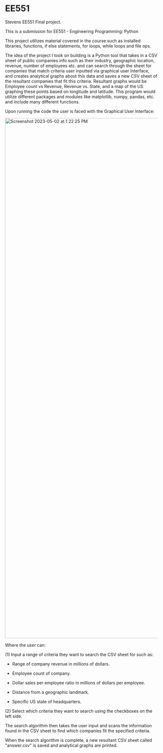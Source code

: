 # EE551
Stevens EE551 Final project.

This is a submission for EE551 - Engineering Programming: Python

This project utilizes material covered in the course such as installed libraries, functions, if else statements, for loops, while loops and file ops.

The idea of the project I took on building is a Python tool that takes in a CSV sheet of public companies info such as their industry, geographic location, revenue, number of employees etc. and can search through the sheet for companies that match criteria user inputted via graphical user interface, and creates analytical graphs about this data and saves a new CSV sheet of the resultant companies that fit this criteria. Resultant graphs would be Employee count vs Revenue, Revenue vs. State, and a map of the US graphing these points based on longitude and latitude. This program would utilize different packages and modules like matplotlib, numpy, pandas, etc. and include many different functions.

Upon running the code the user is faced with the Graphical User Interface:

<img width="1712" alt="Screenshot 2023-05-02 at 1 22 25 PM" src="https://user-images.githubusercontent.com/78391004/235738927-a022e8e4-846e-4466-9143-d8da653adb44.png">

Where the user can:

(1) Input a range of criteria they want to search the CSV sheet for such as:

- Range of company revenue in millions of dollars. 

- Employee count of company. 

- Dollar sales per employee ratio in millions of dollars per employee. 

- Distance from a geographic landmark. 

- Specific US state of headquarters. 

(2) Select which criteria they want to search using the checkboxes on the left side.

The search algorithm then takes the user input and scans the information found in the CSV sheet to find which companies fit the specified criteria.

When the search algorithm is complete, a new resultant CSV sheet called "answer.csv" is saved and analytical graphs are printed.
